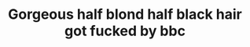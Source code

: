 ---
layout: post
title: Gorgeous half blond half black hair got fucked by bbc
duration: '07:00'
view: 115
rate: 2
video: 'http://fantasti.cc/embed/507587/'
category: 
 - black
 - blonde
 - busty
 - curvy
 - gorgeous
 - milf
 - rough
 - stunning
tags: 
 - big-black-cock
priority: 0.9
changefreq: daily
---